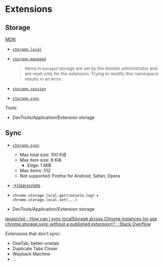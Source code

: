 # Extensions
## Storage
[MDN](https://developer.mozilla.org/en-US/docs/Mozilla/Add-ons/WebExtensions/API/storage)

- [`storage.local`](https://developer.mozilla.org/en-US/docs/Mozilla/Add-ons/WebExtensions/API/storage/local)
- [`storage.managed`](https://developer.mozilla.org/en-US/docs/Mozilla/Add-ons/WebExtensions/API/storage/managed)

  > Items in `managed` storage are set by the domain administrator and are read-only for the extension. Trying to modify this namespace results in an error.
- [`storage.session`](https://developer.mozilla.org/en-US/docs/Mozilla/Add-ons/WebExtensions/API/storage/session)
- [`storage.sync`](https://developer.mozilla.org/en-US/docs/Mozilla/Add-ons/WebExtensions/API/storage/sync)

Tools:
- DevTools/Application/Extension storage

## Sync
- [`storage.sync`](https://developer.mozilla.org/en-US/docs/Mozilla/Add-ons/WebExtensions/API/storage/sync)
  - Max total size: 100 KiB
  - Max item size: 8 KiB
    - Edge: 1 MiB
  - Max items: 512
  - Not supported: Firefox for Android, Safari, Opera

- [→Userscripts](Userscripts/README.md#sync)

- `chrome.storage.local.get(console.log)` + `chrome.storage.local.set(...)`

- DevTools/Application/Extension storage

[javascript - How can I sync localStorage across Chrome instances (or use chrome.storage.sync without a published extension)? - Stack Overflow](https://stackoverflow.com/questions/29567879/how-can-i-sync-localstorage-across-chrome-instances-or-use-chrome-storage-sync)

Extensions that don't sync:
- OneTab, better-onetab
- Duplicate Tabs Closer
- Wayback Machine
- ...

